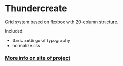 # Thundercreate

Grid system based on flexbox with 20-column structure.

Included:
- Basic settings of typography
- normalize.css

### [More info on site of project](https://z3sa.github.io/thundercreate)